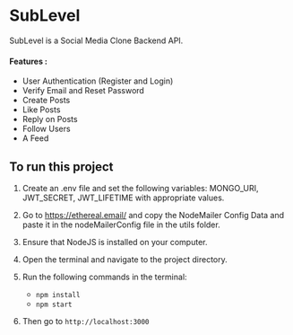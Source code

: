 # SubLevel

SubLevel is a Social Media Clone Backend API.

#### Features :

- User Authentication (Register and Login)
- Verify Email and Reset Password
- Create Posts
- Like Posts
- Reply on Posts
- Follow Users
- A Feed

## To run this project

1. Create an .env file and set the following variables: MONGO_URI, JWT_SECRET, JWT_LIFETIME with appropriate values.

2. Go to https://ethereal.email/ and copy the NodeMailer Config Data and paste it in the nodeMailerConfig file in the utils folder.

3. Ensure that NodeJS is installed on your computer.

4. Open the terminal and navigate to the project directory.

5. Run the following commands in the terminal:
   - `npm install`
   - `npm start`
6. Then go to `http://localhost:3000`